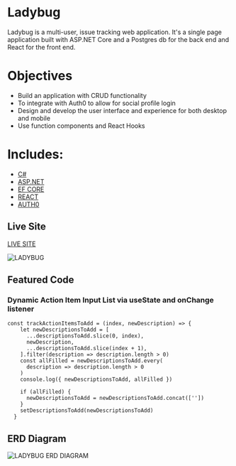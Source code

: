 # Ladybug

Ladybug is a multi-user, issue tracking web application.
It's a single page application built with ASP.NET Core and a Postgres db for the back end and React for the front end.

# Objectives

- Build an application with CRUD functionality
- To integrate with Auth0 to allow for social profile login
- Design and develop the user interface and experience for both desktop and mobile
- Use function components and React Hooks 

# Includes: 

- [C#](https://reactjs.org/docs/getting-started.html)
- [ASP.NET](https://reactjs.org/docs/getting-started.html)
- [EF CORE](https://reactjs.org/docs/getting-started.html)
- [REACT](https://reactjs.org/docs/getting-started.html)
- [AUTH0](https://reactjs.org/docs/getting-started.html)
 
## Live Site

[LIVE SITE](https://sdg-issue-tracker.herokuapp.com/)

![LADYBUG](http://g.recordit.co/Xsii4q0LuJ.gif)

## Featured Code

### Dynamic Action Item Input List via useState and onChange listener

```JSX
const trackActionItemsToAdd = (index, newDescription) => {
    let newDescriptionsToAdd = [
      ...descriptionsToAdd.slice(0, index),
      newDescription,
      ...descriptionsToAdd.slice(index + 1),
    ].filter(description => description.length > 0)
    const allFilled = newDescriptionsToAdd.every(
      description => description.length > 0
    )
    console.log({ newDescriptionsToAdd, allFilled })

    if (allFilled) {
      newDescriptionsToAdd = newDescriptionsToAdd.concat([''])
    }
    setDescriptionsToAdd(newDescriptionsToAdd)
  }
 ```
 
 ## ERD Diagram
 
 ![LADYBUG ERD DIAGRAM](https://i.imgur.com/TUOwzzz.png)

